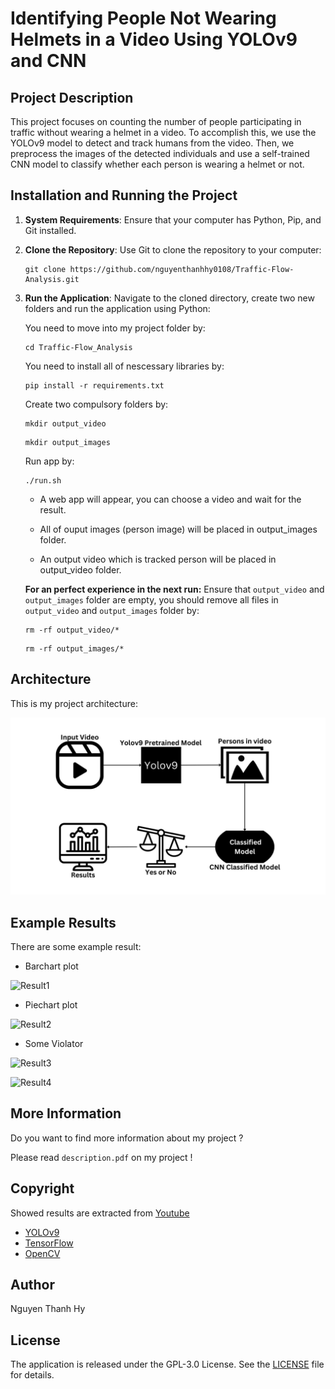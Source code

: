 # Identifying People Not Wearing Helmets in a Video Using YOLOv9 and CNN

## Project Description

This project focuses on counting the number of people participating in traffic without wearing a helmet in a video. To accomplish this, we use the YOLOv9 model to detect and track humans from the video. Then, we preprocess the images of the detected individuals and use a self-trained CNN model to classify whether each person is wearing a helmet or not.

## Installation and Running the Project

1. **System Requirements**: Ensure that your computer has Python, Pip, and Git installed.

2. **Clone the Repository**: Use Git to clone the repository to your computer:

    ```
    git clone https://github.com/nguyenthanhhy0108/Traffic-Flow-Analysis.git
    ```

3. **Run the Application**: Navigate to the cloned directory, create two new folders and run the application using Python:

    You need to move into my project folder by:
    ```
    cd Traffic-Flow_Analysis
    ```

    You need to install all of nescessary libraries by:
    ```
    pip install -r requirements.txt
    ```

    Create two compulsory folders by:
    ```
    mkdir output_video
    ```
    ```
    mkdir output_images
    ```

    Run app by:
    ```
    ./run.sh
    ```
    
    * A web app will appear, you can choose a video and wait for the result.

    * All of ouput images (person image) will be placed in output_images folder.

    * An output video which is tracked person will be placed in output_video folder.

    **For an perfect experience in the next run:** Ensure that `output_video` and `output_images` folder are empty, you should remove all files in `output_video` and `output_images` folder by:

    ```
    rm -rf output_video/*
    ```

    ```
    rm -rf output_images/*
    ```

## Architecture

This is my project architecture:

![Architecture](https://raw.githubusercontent.com/nguyenthanhhy0108/Traffic-Flow-Analysis/main/readme_imgs/Yolov9.jpg)

## Example Results

There are some example result:

* Barchart plot

![Result1](https://private-user-images.githubusercontent.com/121184152/323162611-b049da74-1996-44b5-97bb-50f42b6671f3.jpg?jwt=eyJhbGciOiJIUzI1NiIsInR5cCI6IkpXVCJ9.eyJpc3MiOiJnaXRodWIuY29tIiwiYXVkIjoicmF3LmdpdGh1YnVzZXJjb250ZW50LmNvbSIsImtleSI6ImtleTUiLCJleHAiOjE3MTM0NjA1ODIsIm5iZiI6MTcxMzQ2MDI4MiwicGF0aCI6Ii8xMjExODQxNTIvMzIzMTYyNjExLWIwNDlkYTc0LTE5OTYtNDRiNS05N2JiLTUwZjQyYjY2NzFmMy5qcGc_WC1BbXotQWxnb3JpdGhtPUFXUzQtSE1BQy1TSEEyNTYmWC1BbXotQ3JlZGVudGlhbD1BS0lBVkNPRFlMU0E1M1BRSzRaQSUyRjIwMjQwNDE4JTJGdXMtZWFzdC0xJTJGczMlMkZhd3M0X3JlcXVlc3QmWC1BbXotRGF0ZT0yMDI0MDQxOFQxNzExMjJaJlgtQW16LUV4cGlyZXM9MzAwJlgtQW16LVNpZ25hdHVyZT0wZjM1ZGM3YjNjNjMxMzlkMWFlMDhmMjA0YzEyNjg1ZmU2MDVkOWMyZWJmMGEyNDhhMGE2NmNjNzNkNzUxMjg3JlgtQW16LVNpZ25lZEhlYWRlcnM9aG9zdCZhY3Rvcl9pZD0wJmtleV9pZD0wJnJlcG9faWQ9MCJ9.Atbrexb64-nQgPHoZgCR5J4TwOgMHvsu9yvOotQ2zVw)

* Piechart plot
  
![Result2](https://private-user-images.githubusercontent.com/121184152/323162617-d37462c9-f596-487e-833e-cf1250e0c0ea.jpg?jwt=eyJhbGciOiJIUzI1NiIsInR5cCI6IkpXVCJ9.eyJpc3MiOiJnaXRodWIuY29tIiwiYXVkIjoicmF3LmdpdGh1YnVzZXJjb250ZW50LmNvbSIsImtleSI6ImtleTUiLCJleHAiOjE3MTM0NjA1ODIsIm5iZiI6MTcxMzQ2MDI4MiwicGF0aCI6Ii8xMjExODQxNTIvMzIzMTYyNjE3LWQzNzQ2MmM5LWY1OTYtNDg3ZS04MzNlLWNmMTI1MGUwYzBlYS5qcGc_WC1BbXotQWxnb3JpdGhtPUFXUzQtSE1BQy1TSEEyNTYmWC1BbXotQ3JlZGVudGlhbD1BS0lBVkNPRFlMU0E1M1BRSzRaQSUyRjIwMjQwNDE4JTJGdXMtZWFzdC0xJTJGczMlMkZhd3M0X3JlcXVlc3QmWC1BbXotRGF0ZT0yMDI0MDQxOFQxNzExMjJaJlgtQW16LUV4cGlyZXM9MzAwJlgtQW16LVNpZ25hdHVyZT1kM2I2YWQ5ODU4YWViZTY0NzhhYWNlZjRhYzRiZTFiZGQ4NmI3NWM4MTljN2EzODY2Njk3YTNmZjc4NDhmY2FmJlgtQW16LVNpZ25lZEhlYWRlcnM9aG9zdCZhY3Rvcl9pZD0wJmtleV9pZD0wJnJlcG9faWQ9MCJ9.Zaqf0w7H7oNlJfWbCCM0kUUe_6fuPG4btfSqGoYetAM)

* Some Violator

![Result3](https://private-user-images.githubusercontent.com/121184152/323162577-88cb640f-b95e-4784-9763-916c05acf252.jpg?jwt=eyJhbGciOiJIUzI1NiIsInR5cCI6IkpXVCJ9.eyJpc3MiOiJnaXRodWIuY29tIiwiYXVkIjoicmF3LmdpdGh1YnVzZXJjb250ZW50LmNvbSIsImtleSI6ImtleTUiLCJleHAiOjE3MTM0NjA1ODIsIm5iZiI6MTcxMzQ2MDI4MiwicGF0aCI6Ii8xMjExODQxNTIvMzIzMTYyNTc3LTg4Y2I2NDBmLWI5NWUtNDc4NC05NzYzLTkxNmMwNWFjZjI1Mi5qcGc_WC1BbXotQWxnb3JpdGhtPUFXUzQtSE1BQy1TSEEyNTYmWC1BbXotQ3JlZGVudGlhbD1BS0lBVkNPRFlMU0E1M1BRSzRaQSUyRjIwMjQwNDE4JTJGdXMtZWFzdC0xJTJGczMlMkZhd3M0X3JlcXVlc3QmWC1BbXotRGF0ZT0yMDI0MDQxOFQxNzExMjJaJlgtQW16LUV4cGlyZXM9MzAwJlgtQW16LVNpZ25hdHVyZT1kYTY4N2MxYmU0MjI5ZmRiNzU2MzdkYzViNGU4Njc1Mjg1YWVlMGE3MzEwNGVjYzJkYWJlZjJmZjFhZjQwOGFkJlgtQW16LVNpZ25lZEhlYWRlcnM9aG9zdCZhY3Rvcl9pZD0wJmtleV9pZD0wJnJlcG9faWQ9MCJ9.YFaGnVFT-7x8sIj9aihTT0QZde3YI4MfMG3eigWsUVc)

![Result4](https://private-user-images.githubusercontent.com/121184152/323162605-1bc9db8d-07e2-4ac2-8ad9-610f16920f94.jpg?jwt=eyJhbGciOiJIUzI1NiIsInR5cCI6IkpXVCJ9.eyJpc3MiOiJnaXRodWIuY29tIiwiYXVkIjoicmF3LmdpdGh1YnVzZXJjb250ZW50LmNvbSIsImtleSI6ImtleTUiLCJleHAiOjE3MTM0NjA1ODIsIm5iZiI6MTcxMzQ2MDI4MiwicGF0aCI6Ii8xMjExODQxNTIvMzIzMTYyNjA1LTFiYzlkYjhkLTA3ZTItNGFjMi04YWQ5LTYxMGYxNjkyMGY5NC5qcGc_WC1BbXotQWxnb3JpdGhtPUFXUzQtSE1BQy1TSEEyNTYmWC1BbXotQ3JlZGVudGlhbD1BS0lBVkNPRFlMU0E1M1BRSzRaQSUyRjIwMjQwNDE4JTJGdXMtZWFzdC0xJTJGczMlMkZhd3M0X3JlcXVlc3QmWC1BbXotRGF0ZT0yMDI0MDQxOFQxNzExMjJaJlgtQW16LUV4cGlyZXM9MzAwJlgtQW16LVNpZ25hdHVyZT01ZmVhZjJiY2M2YzJhNGE4OTI5ZGFhNzA2OWE0Njg3ODMwZmJkMGNmZjNkNzZjMmMwYTk4YTAzNTJiMjdhNjU3JlgtQW16LVNpZ25lZEhlYWRlcnM9aG9zdCZhY3Rvcl9pZD0wJmtleV9pZD0wJnJlcG9faWQ9MCJ9.wPQTNv9X5MADINt-y0mDqJkx_RFhrrn_AGnpZItH7P4)

## More Information

Do you want to find more information about my project ?

Please read `description.pdf` on my project !

## Copyright

Showed results are extracted from [Youtube](https://www.youtube.com/watch?v=gWMDiKPI3Gg&t=39s)

- [YOLOv9](https://github.com/WongKinYiu/yolov9)
- [TensorFlow](https://www.tensorflow.org/)
- [OpenCV](https://opencv.org/)

## Author

Nguyen Thanh Hy

## License

The application is released under the GPL-3.0 License. See the [LICENSE](LICENSE) file for details.

